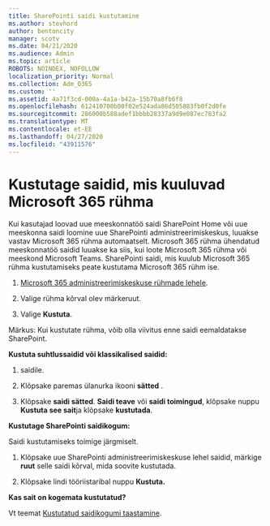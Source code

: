 ```yaml
---
title: SharePointi saidi kustutamine
ms.author: stevhord
author: bentoncity
manager: scotv
ms.date: 04/21/2020
ms.audience: Admin
ms.topic: article
ROBOTS: NOINDEX, NOFOLLOW
localization_priority: Normal
ms.collection: Adm_O365
ms.custom: ''
ms.assetid: 4a71f3cd-000a-4a1a-b42a-15b70a8fb6f8
ms.openlocfilehash: 612410700b00f02e524ada86d505883fb0f2d0fe
ms.sourcegitcommit: 286000b588adef1bbbb28337a9d9e087ec783fa2
ms.translationtype: MT
ms.contentlocale: et-EE
ms.lasthandoff: 04/27/2020
ms.locfileid: "43911576"
---
```

# <a name="delete-sites-that-belong-to-an-microsoft-365-group"></a>Kustutage saidid, mis kuuluvad Microsoft 365 rühma

Kui kasutajad loovad uue meeskonnatöö saidi SharePoint Home või uue meeskonna saidi loomine uue SharePointi administreerimiskeskus, luuakse vastav Microsoft 365 rühma automaatselt. Microsoft 365 rühma ühendatud meeskonnatöö saidid luuakse ka siis, kui loote Microsoft 365 rühma või meeskond Microsoft Teams. SharePointi saidi, mis kuulub Microsoft 365 rühma kustutamiseks peate kustutama Microsoft 365 rühm ise. 
  
1. [Microsoft 365 administreerimiskeskuse rühmade lehele](https://portal.office.com/adminportal/home#/groups).
    
2. Valige rühma kõrval olev märkeruut.
    
3. Valige **Kustuta**.
    
Märkus: Kui kustutate rühma, võib olla viivitus enne saidi eemaldatakse SharePoint.
  
**Kustuta suhtlussaidid või klassikalised saidid:**

1. saidile.
  
2. Klõpsake paremas ülanurka ikooni **sätted** . 
  
3. Klõpsake **saidi sätted**. **Saidi teave** või **saidi toimingud**, klõpsake nuppu **Kustuta see sait**ja klõpsake **kustutada**.
  
**Kustutage SharePointi saidikogum:**

Saidi kustutamiseks toimige järgmiselt.
  
1. Klõpsake uue SharePointi administreerimiskeskuse lehel saidid, märkige **ruut** selle saidi kõrval, mida soovite kustutada. 
    
2. Klõpsake lindi tööriistaribal nuppu **Kustuta.**
    
**Kas sait on kogemata kustutatud?**

Vt teemat [Kustutatud saidikogumi taastamine](https://go.microsoft.com/fwlink/?linkid=867660).
  

